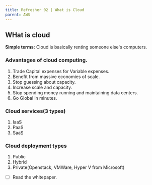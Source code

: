 ```yaml
---
title: Refresher 02 | What is Cloud
parent: AWS
---
```


## WHat is cloud

**Simple terms:** Cloud is basically renting someone else's computers.
### Advantages of cloud computing.

1. Trade Capital expenses for Variable expenses.
2. Benefit from massive economies of scale.
3. Stop guessing about capacity.
4. Increase scale and capacity.
5. Stop spending money running and maintaining data centers.
6. Go Global in minutes.


### Cloud services(3 types)
1. IaaS
2. PaaS
3. SaaS


### Cloud deployment types
1. Public
2. Hybrid
3. Private(Openstack, VMWare, Hyper V from Microsoft)



- [ ] Read the whitepaper.
